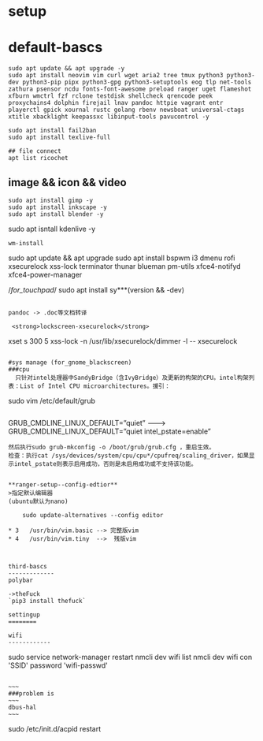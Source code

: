 # setup

default-bascs
==========
```
sudo apt update && apt upgrade -y
sudo apt install neovim vim curl wget aria2 tree tmux python3 python3-dev python3-pip pipx python3-gpg python3-setuptools eog tlp net-tools zathura psensor ncdu fonts-font-awesome preload ranger uget flameshot xfburn wmctrl fzf rclone testdisk shellcheck qrencode peek proxychains4 dolphin firejail lnav pandoc httpie vagrant entr playerctl gpick xournal rustc golang rbenv newsboat universal-ctags xtitle xbacklight keepassxc libinput-tools pavucontrol -y

```
```
sudo apt install fail2ban
sudo apt install texlive-full

## file connect
apt list ricochet
```

## image && icon && video
```
sudo apt install gimp -y
sudo apt install inkscape -y
sudo apt install blender -y
```
sudo apt isntall kdenlive -y
```
wm-install
```
sudo apt update && apt upgrade
sudo apt install bspwm i3 dmenu rofi xsecurelock xss-lock terminator thunar blueman pm-utils xfce4-notifyd xfce4-power-manager

/*for_touchpad*/
sudo apt install sy***(version && -dev)

```

pandoc -> .doc等文档转译

 <strong>lockscreen-xsecurelock</strong>

```
xset s 300 5
xss-lock -n /usr/lib/xsecurelock/dimmer -l -- xsecurelock
```

#sys manage (for_gnome_blackscreen)
###cpu
  只针对intel处理器中SandyBridge（含IvyBridge）及更新的构架的CPU。intel构架列表：List of Intel CPU microarchitectures。援引：
  ```
  sudo vim /etc/default/grub
  ```
  ```
  GRUB_CMDLINE_LINUX_DEFAULT=”quiet” ---> GRUB_CMDLINE_LINUX_DEFAULT=”quiet intel_pstate=enable”
  ```
  然后执行sudo grub-mkconfig -o /boot/grub/grub.cfg ，重启生效。
  检查：执行cat /sys/devices/system/cpu/cpu*/cpufreq/scaling_driver，如果显示intel_pstate则表示启用成功，否则是未启用成功或不支持该功能。


 **ranger-setup--config-edtior**
 >指定默认编辑器
 (ubuntu默认为nano)
```
        sudo update-alternatives --config editor
```
* 3   /usr/bin/vim.basic --> 完整版vim
* 4   /usr/bin/vim.tiny  -->  残版vim
                
        

third-bascs
-------------
polybar

->theFuck
`pip3 install thefuck`

settingup
========

wifi
------------
```
  sudo service network-manager restart
  nmcli dev wifi list
  nmcli dev wifi con 'SSID' password 'wifi-passwd'
```

~~~
###problem is 
~~~
dbus-hal 
~~~

```
sudo /etc/init.d/acpid restart
```
